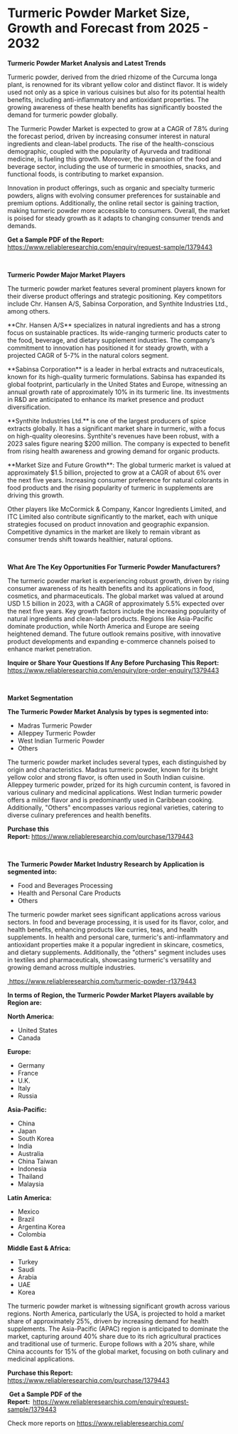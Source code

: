 <p><h1>Turmeric Powder Market Size, Growth and Forecast from 2025 - 2032</h1></p><p><strong>Turmeric Powder Market Analysis and Latest Trends</strong></p>
<p><p>Turmeric powder, derived from the dried rhizome of the Curcuma longa plant, is renowned for its vibrant yellow color and distinct flavor. It is widely used not only as a spice in various cuisines but also for its potential health benefits, including anti-inflammatory and antioxidant properties. The growing awareness of these health benefits has significantly boosted the demand for turmeric powder globally.</p><p>The Turmeric Powder Market is expected to grow at a CAGR of 7.8% during the forecast period, driven by increasing consumer interest in natural ingredients and clean-label products. The rise of the health-conscious demographic, coupled with the popularity of Ayurveda and traditional medicine, is fueling this growth. Moreover, the expansion of the food and beverage sector, including the use of turmeric in smoothies, snacks, and functional foods, is contributing to market expansion. </p><p>Innovation in product offerings, such as organic and specialty turmeric powders, aligns with evolving consumer preferences for sustainable and premium options. Additionally, the online retail sector is gaining traction, making turmeric powder more accessible to consumers. Overall, the market is poised for steady growth as it adapts to changing consumer trends and demands.</p></p>
<p><strong>Get a Sample PDF of the Report:&nbsp;</strong> <a href="https://www.reliableresearchiq.com/enquiry/request-sample/1379443?utm_campaign=2456&utm_medium=2&utm_source=Github&utm_content=ia&utm_term=07042025&utm_id=turmeric-powder">https://www.reliableresearchiq.com/enquiry/request-sample/1379443</a></p>
<p>&nbsp;</p>
<p><strong>Turmeric Powder Major Market Players</strong></p>
<p><p>The turmeric powder market features several prominent players known for their diverse product offerings and strategic positioning. Key competitors include Chr. Hansen A/S, Sabinsa Corporation, and Synthite Industries Ltd., among others.</p><p>**Chr. Hansen A/S** specializes in natural ingredients and has a strong focus on sustainable practices. Its wide-ranging turmeric products cater to the food, beverage, and dietary supplement industries. The company’s commitment to innovation has positioned it for steady growth, with a projected CAGR of 5-7% in the natural colors segment.</p><p>**Sabinsa Corporation** is a leader in herbal extracts and nutraceuticals, known for its high-quality turmeric formulations. Sabinsa has expanded its global footprint, particularly in the United States and Europe, witnessing an annual growth rate of approximately 10% in its turmeric line. Its investments in R&D are anticipated to enhance its market presence and product diversification.</p><p>**Synthite Industries Ltd.** is one of the largest producers of spice extracts globally. It has a significant market share in turmeric, with a focus on high-quality oleoresins. Synthite's revenues have been robust, with a 2023 sales figure nearing $200 million. The company is expected to benefit from rising health awareness and growing demand for organic products.</p><p>**Market Size and Future Growth**: The global turmeric market is valued at approximately $1.5 billion, projected to grow at a CAGR of about 6% over the next five years. Increasing consumer preference for natural colorants in food products and the rising popularity of turmeric in supplements are driving this growth.</p><p>Other players like McCormick & Company, Kancor Ingredients Limited, and ITC Limited also contribute significantly to the market, each with unique strategies focused on product innovation and geographic expansion. Competitive dynamics in the market are likely to remain vibrant as consumer trends shift towards healthier, natural options.</p></p>
<p>&nbsp;</p>
<p><strong>What Are The Key Opportunities For Turmeric Powder Manufacturers?</strong></p>
<p><p>The turmeric powder market is experiencing robust growth, driven by rising consumer awareness of its health benefits and its applications in food, cosmetics, and pharmaceuticals. The global market was valued at around USD 1.5 billion in 2023, with a CAGR of approximately 5.5% expected over the next five years. Key growth factors include the increasing popularity of natural ingredients and clean-label products. Regions like Asia-Pacific dominate production, while North America and Europe are seeing heightened demand. The future outlook remains positive, with innovative product developments and expanding e-commerce channels poised to enhance market penetration.</p></p>
<p><strong>Inquire or Share Your Questions If Any Before Purchasing This Report:</strong> <a href="https://www.reliableresearchiq.com/enquiry/pre-order-enquiry/1379443?utm_campaign=2456&utm_medium=2&utm_source=Github&utm_content=ia&utm_term=07042025&utm_id=turmeric-powder">https://www.reliableresearchiq.com/enquiry/pre-order-enquiry/1379443</a></p>
<p>&nbsp;</p>
<p><strong>Market Segmentation</strong></p>
<p><strong>The Turmeric Powder Market Analysis by types is segmented into:</strong></p>
<p><ul><li>Madras Turmeric Powder</li><li>Alleppey Turmeric Powder</li><li>West Indian Turmeric Powder</li><li>Others</li></ul></p>
<p><p>The turmeric powder market includes several types, each distinguished by origin and characteristics. Madras turmeric powder, known for its bright yellow color and strong flavor, is often used in South Indian cuisine. Alleppey turmeric powder, prized for its high curcumin content, is favored in various culinary and medicinal applications. West Indian turmeric powder offers a milder flavor and is predominantly used in Caribbean cooking. Additionally, "Others" encompasses various regional varieties, catering to diverse culinary preferences and health benefits.</p></p>
<p><strong>Purchase this Report:&nbsp;</strong><a href="https://www.reliableresearchiq.com/purchase/1379443?utm_campaign=2456&utm_medium=2&utm_source=Github&utm_content=ia&utm_term=07042025&utm_id=turmeric-powder">https://www.reliableresearchiq.com/purchase/1379443</a></p>
<p>&nbsp;</p>
<p><strong>The Turmeric Powder Market Industry Research by Application is segmented into:</strong></p>
<p><ul><li>Food and Beverages Processing</li><li>Health and Personal Care Products</li><li>Others</li></ul></p>
<p><p>The turmeric powder market sees significant applications across various sectors. In food and beverage processing, it is used for its flavor, color, and health benefits, enhancing products like curries, teas, and health supplements. In health and personal care, turmeric's anti-inflammatory and antioxidant properties make it a popular ingredient in skincare, cosmetics, and dietary supplements. Additionally, the "others" segment includes uses in textiles and pharmaceuticals, showcasing turmeric's versatility and growing demand across multiple industries.</p></p>
<p><a href="https://www.reliableresearchiq.com/turmeric-powder-r1379443?utm_campaign=2456&utm_medium=2&utm_source=Github&utm_content=ia&utm_term=07042025&utm_id=turmeric-powder">&nbsp;https://www.reliableresearchiq.com/turmeric-powder-r1379443</a></p>
<p><strong>In terms of Region, the Turmeric Powder Market Players available by Region are:</strong></p>
<p>
    <p> <strong> North America: </strong>
        <ul>
            <li>United States</li>
            <li>Canada</li>
        </ul>
        </p> 
    <p> <strong> Europe: </strong>
        <ul>
            <li>Germany</li>
            <li>France</li>
            <li>U.K.</li>
            <li>Italy</li>
            <li>Russia</li>
        </ul>
        </p> 
    <p> <strong> Asia-Pacific: </strong>
        <ul>
            <li>China</li>
            <li>Japan</li>
            <li>South Korea</li>
            <li>India</li>
            <li>Australia</li>
            <li>China Taiwan</li>
            <li>Indonesia</li>
            <li>Thailand</li>
            <li>Malaysia</li>
        </ul>
        </p> 
    <p> <strong> Latin America: </strong>
        <ul>
            <li>Mexico</li>
            <li>Brazil</li>
            <li>Argentina Korea</li>
            <li>Colombia</li>
        </ul>
        </p> 
    <p> <strong> Middle East & Africa: </strong>
        <ul>
            <li>Turkey</li>
            <li>Saudi</li>
            <li>Arabia</li>
            <li>UAE</li>
            <li>Korea</li>
        </ul>
    </p>
    </p>
<p><p>The turmeric powder market is witnessing significant growth across various regions. North America, particularly the USA, is projected to hold a market share of approximately 25%, driven by increasing demand for health supplements. The Asia-Pacific (APAC) region is anticipated to dominate the market, capturing around 40% share due to its rich agricultural practices and traditional use of turmeric. Europe follows with a 20% share, while China accounts for 15% of the global market, focusing on both culinary and medicinal applications.</p></p>
<p><strong>Purchase this Report: </strong><a href="https://www.reliableresearchiq.com/purchase/1379443?utm_campaign=2456&utm_medium=2&utm_source=Github&utm_content=ia&utm_term=07042025&utm_id=turmeric-powder">https://www.reliableresearchiq.com/purchase/1379443</a></p>
<p>&nbsp;<strong>Get a Sample PDF of the Report:&nbsp;&nbsp;</strong><a href="https://www.reliableresearchiq.com/enquiry/request-sample/1379443?utm_campaign=2456&utm_medium=2&utm_source=Github&utm_content=ia&utm_term=07042025&utm_id=turmeric-powder">https://www.reliableresearchiq.com/enquiry/request-sample/1379443</a></p>
<p><strong></strong></p>
<p>Check more reports on <a href="https://www.reliableresearchiq.com/?utm_campaign=2456&utm_medium=2&utm_source=Github&utm_content=ia&utm_term=07042025&utm_id=turmeric-powder">https://www.reliableresearchiq.com/</a></p>